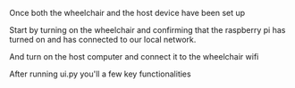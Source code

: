 Once both the wheelchair and the host device have been set up

Start by turning on the wheelchair and confirming that the raspberry pi has turned on and has connected to our local network. 

And turn on the host computer and connect it to the wheelchair wifi

After running ui.py you'll a few key functionalities
